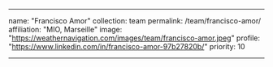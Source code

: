---

name: "Francisco Amor"
collection: team
permalink: /team/francisco-amor/
affiliation: "MIO, Marseille"
image: "https://weathernavigation.com/images/team/francisco-amor.jpeg"
profile: "https://www.linkedin.com/in/francisco-amor-97b27820b/"
priority: 10

---